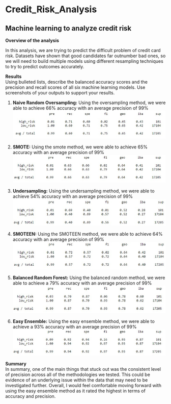 # Credit_Risk_Analysis

## Machine learning to analyze credit risk

**Overview of the analysis**

In this analysis, we are trying to predict the difficult problem of credit card risk. Datasets have shown that good candidates far outnumber bad ones, so we will need to build multiple models using different resampling techniques to try to predict outcomes accurately. 
    
**Results**  
Using bulleted lists, describe the balanced accuracy scores and the precision and recall scores of all six machine learning models. Use screenshots of your outputs to support your results.

 1. **Naive Random Oversampling:** Using the oversampling method, we were able to achieve 66% accuracy with an average precision of 99%
 ![enter image description here](https://github.com/ozzirk/Credit_Risk_Analysis/blob/main/Oversampling.jpg?raw=true)
 
 2. **SMOTE:** Using the smote method, we were able to achieve  65% accuracy with an average precision of 99%
 ![enter image description here](https://github.com/ozzirk/Credit_Risk_Analysis/blob/main/SMOTE.jpg?raw=true)
 
 3. **Undersampling:** Using the undersampling method, we were able to achieve 54% accuracy with an average precision of 99%
 ![enter image description here](https://github.com/ozzirk/Credit_Risk_Analysis/blob/main/UNDER.jpg?raw=true)
 
 4. **SMOTEEN:** Using the SMOTEEN method, we were able to achieve 64% accuracy with an average precision of 99%
![enter image description here](https://github.com/ozzirk/Credit_Risk_Analysis/blob/main/SMOTEEN.jpg?raw=true)

 5. **Balanced Random Forest:** Using the balanced random method, we were able to achieve a 79% accuracy with an average precision of 99%
 ![enter image description here](https://github.com/ozzirk/Credit_Risk_Analysis/blob/main/BalancedRandom.jpg?raw=true)
 
 6. **Easy Ensemble:** Using the easy ensemble method, we were able to achieve a 93% accuracy with an average precision of 99%
![enter image description here](https://github.com/ozzirk/Credit_Risk_Analysis/blob/main/EasyEnsemble.jpg?raw=true)


**Summary**  
In summary, one of the main things that stuck out was the consistent level of precision across all of the methodologies we tested. This could be evidence of an underlying issue within the data that may need to be investigated further. Overall, I would feel comfortable moving forward with using the easy ensemble method as it rated the highest in terms of accuracy and precision. 
